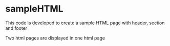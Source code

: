 # sampleHTML


This code is developed to create a sample HTML page with header, section and footer

Two html pages are displayed in one html page
